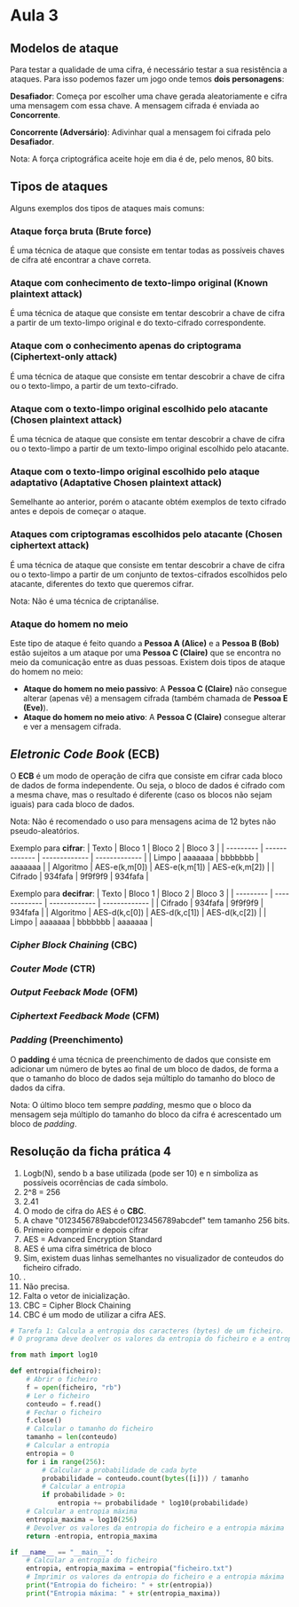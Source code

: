 # Aula 3

## Modelos de ataque
Para testar a qualidade de uma cifra, é necessário testar a sua resistência a ataques. Para isso podemos fazer um jogo onde temos **dois personagens**:

**Desafiador**: Começa por escolher uma chave gerada aleatoriamente e cifra uma mensagem com essa chave. A mensagem cifrada é enviada ao **Concorrente**.

**Concorrente (Adversário)**: Adivinhar qual a mensagem foi cifrada pelo **Desafiador**.

Nota: A força criptográfica aceite hoje em dia é de, pelo menos, 80 bits.

## Tipos de ataques
Alguns exemplos dos tipos de ataques mais comuns:

### Ataque força bruta (Brute force)
É uma técnica de ataque que consiste em tentar todas as possíveis chaves de cifra até encontrar a chave correta.

### Ataque com conhecimento de texto-limpo original (Known plaintext attack)
É uma técnica de ataque que consiste em tentar descobrir a chave de cifra a partir de um texto-limpo original e do texto-cifrado correspondente.

### Ataque com o conhecimento apenas do criptograma (Ciphertext-only attack)
É uma técnica de ataque que consiste em tentar descobrir a chave de cifra ou o texto-limpo, a partir de um texto-cifrado.

### Ataque com o texto-limpo original escolhido pelo atacante (Chosen plaintext attack)
É uma técnica de ataque que consiste em tentar descobrir a chave de cifra ou o texto-limpo a partir de um texto-limpo original escolhido pelo atacante.

### Ataque com o texto-limpo original escolhido pelo ataque adaptativo (Adaptative Chosen plaintext attack)
Semelhante ao anterior, porém o atacante obtém exemplos de texto cifrado antes e depois de começar o ataque.

### Ataques com criptogramas escolhidos pelo atacante (Chosen ciphertext attack)
É uma técnica de ataque que consiste em tentar descobrir a chave de cifra ou o texto-limpo a partir de um conjunto de textos-cifrados escolhidos pelo atacante, diferentes do texto que queremos cifrar.

Nota: Não é uma técnica de criptanálise.

### Ataque do homem no meio
Este tipo de ataque é feito quando a **Pessoa A (Alice)** e a **Pessoa B (Bob)** estão sujeitos a um ataque por uma **Pessoa C (Claire)** que se encontra no meio da comunicação entre as duas pessoas. Existem dois tipos de ataque do homem no meio:
- **Ataque do homem no meio passivo**: A **Pessoa C (Claire)** não consegue alterar (apenas vê) a mensagem cifrada (também chamada de **Pessoa E (Eve)**).
- **Ataque do homem no meio ativo**: A **Pessoa C (Claire)** consegue alterar e ver a mensagem cifrada.


## *Eletronic Code Book* (ECB)
O **ECB** é um modo de operação de cifra que consiste em cifrar cada bloco de dados de forma independente. Ou seja, o bloco de dados é cifrado com a mesma chave, mas o resultado é diferente (caso os blocos não sejam iguais) para cada bloco de dados.

Nota: Não é recomendado o uso para mensagens acima de 12 bytes não pseudo-aleatórios.

Exemplo para **cifrar**:
| Texto     | Bloco 1       | Bloco 2       | Bloco 3       |
| --------- | ------------- | ------------- | ------------- |
| Limpo     | aaaaaaa       | bbbbbbb       | aaaaaaa       |
| Algoritmo | AES-e(k,m[0]) | AES-e(k,m[1]) | AES-e(k,m[2]) |
| Cifrado   | 934fafa       | 9f9f9f9       | 934fafa       |

Exemplo para **decifrar**:
| Texto     | Bloco 1       | Bloco 2       | Bloco 3       |
| --------- | ------------- | ------------- | ------------- |
| Cifrado   | 934fafa       | 9f9f9f9       | 934fafa       |
| Algoritmo | AES-d(k,c[0]) | AES-d(k,c[1]) | AES-d(k,c[2]) |
| Limpo     | aaaaaaa       | bbbbbbb       | aaaaaaa       |

### *Cipher Block Chaining* (CBC)
### *Couter Mode* (CTR)
### *Output Feeback Mode* (OFM)
### *Ciphertext Feedback Mode* (CFM)
### *Padding* (Preenchimento)
O **padding** é uma técnica de preenchimento de dados que consiste em adicionar um número de bytes ao final de um bloco de dados, de forma a que o tamanho do bloco de dados seja múltiplo do tamanho do bloco de dados da cifra.

Nota: O último bloco tem sempre *padding*, mesmo que o bloco da mensagem seja múltiplo do tamanho do bloco da cifra é acrescentado um bloco de *padding*.

## Resolução da ficha prática 4

1. Logb(N), sendo b a base utilizada (pode ser 10) e n simboliza as possíveis ocorrências de cada símbolo.
2. 2^8 = 256
3. 2.41
4. O modo de cifra do AES é o **CBC**.
5. A chave "0123456789abcdef0123456789abcdef" tem tamanho 256 bits.
6. Primeiro comprimir e depois cifrar
7. AES = Advanced Encryption Standard
8. AES é uma cifra simétrica de bloco
9. Sim, existem duas linhas semelhantes no visualizador de conteudos do ficheiro cifrado.
10. .
11. Não precisa.
12. Falta o vetor de inicialização.
13. CBC = Cipher Block Chaining
14. CBC é um modo de utilizar a cifra AES.

```python
# Tarefa 1: Calcula a entropia dos caracteres (bytes) de um ficheiro. 
# O programa deve deolver os valores da entropia do ficheiro e a entropia máxima.

from math import log10

def entropia(ficheiro):
    # Abrir o ficheiro
    f = open(ficheiro, "rb")
    # Ler o ficheiro
    conteudo = f.read()
    # Fechar o ficheiro
    f.close()
    # Calcular o tamanho do ficheiro
    tamanho = len(conteudo)
    # Calcular a entropia
    entropia = 0
    for i in range(256):
        # Calcular a probabilidade de cada byte
        probabilidade = conteudo.count(bytes([i])) / tamanho
        # Calcular a entropia
        if probabilidade > 0:
            entropia += probabilidade * log10(probabilidade)
    # Calcular a entropia máxima
    entropia_maxima = log10(256)
    # Devolver os valores da entropia do ficheiro e a entropia máxima
    return -entropia, entropia_maxima

if __name__ == "__main__":
    # Calcular a entropia do ficheiro
    entropia, entropia_maxima = entropia("ficheiro.txt")
    # Imprimir os valores da entropia do ficheiro e a entropia máxima
    print("Entropia do ficheiro: " + str(entropia))
    print("Entropia máxima: " + str(entropia_maxima))
```
